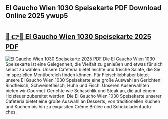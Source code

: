 ## El Gaucho Wien 1030 Speisekarte PDF Download Online 2025 ywup5

# <h2><a href="http://gcc7xwu.nevu.top/?p=El+Gaucho+Wien+1030+Speisekarte">🔗 👉🔴 El Gaucho Wien 1030 Speisekarte 2025 PDF</a></h2>

[![El Gaucho Wien 1030 Speisekarte 2025 PDF](https://i.imgur.com/dBaPXMq.png)](http://gcc7xwu.nevu.top/?p=El+Gaucho+Wien+1030+Speisekarte)
Die El Gaucho Wien 1030 Speisekarte ist eine Gelegenheit, die Vielfalt zu genießen und etwas für sich selbst zu wählen. Unsere Cafeteria bietet leichte und frische Salate, die Sie im speziellen Menübereich finden können. Für Fleischliebhaber bietet unsere El Gaucho Wien 1030 Speisekarte eine große Auswahl an Gerichten: Rindfleisch, Schweinefleisch, Huhn und Fisch. Unseren Auserwählten bieten wir Gourmet-Gerichte wie Schaschlik und Steak an, die auf einem Holzfeuer zubereitet werden. Die El Gaucho Wien 1030 Speisekarte unserer Cafeteria bietet eine große Auswahl an Desserts, von traditionellen Kuchen und Kuchen bis hin zu exquisiten Crème Brûlée und Schokoladenfuufu-ches.
